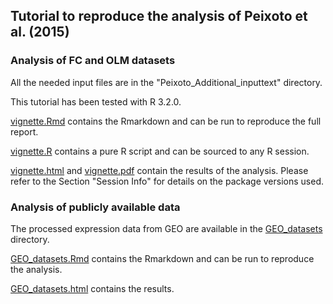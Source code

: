 ## Tutorial to reproduce the analysis of Peixoto et al. (2015)

### Analysis of FC and OLM datasets

All the needed input files are in the "Peixoto_Additional_inputtext" directory.

This tutorial has been tested with R 3.2.0.

[vignette.Rmd](vignette.Rmd) contains the Rmarkdown and can be run to reproduce the full report.

[vignette.R](vignette.R) contains a pure R script and can be sourced to any R session.

[vignette.html](vignette.html) and [vignette.pdf](vignette.pdf) contain the results of the analysis. Please refer to the Section "Session Info" for details on the package versions used.

### Analysis of publicly available data

The processed expression data from GEO are available in the [GEO_datasets](GEO_datasets) directory.

[GEO_datasets.Rmd](GEO_datasets.Rmd) contains the Rmarkdown and can be run to reproduce the analysis.

[GEO_datasets.html](GEO_datasets.html) contains the results.

